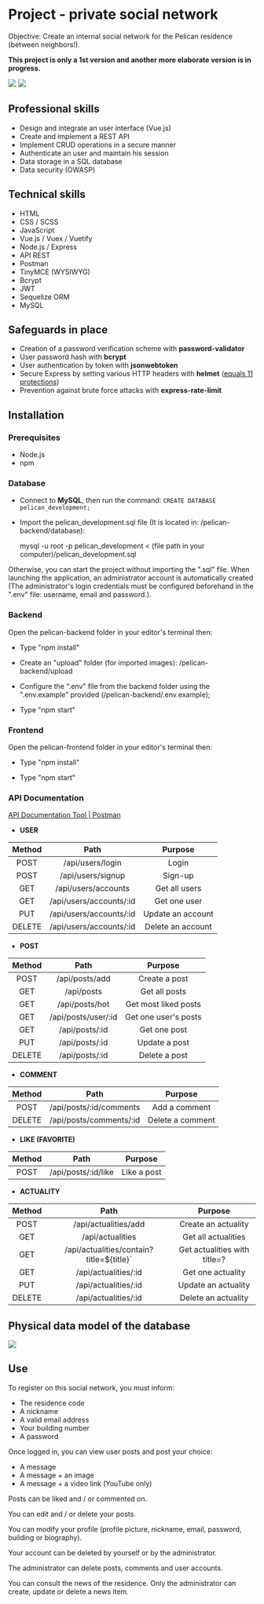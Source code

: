 # Project - private social network

Objective: Create an internal social network for the Pelican residence (between neighbors!).

**This project is only a 1st version and another more elaborate version is in progress.**

<img src="https://imgur.com/MxbWKAk.png"/>

<img src="https://imgur.com/2KQbRS2.png"/>

## Professional skills

- Design and integrate an user interface (Vue.js)
- Create and implement a REST API
- Implement CRUD operations in a secure manner
- Authenticate an user and maintain his session
- Data storage in a SQL database
- Data security (OWASP)

## Technical skills

- HTML
- CSS / SCSS
- JavaScript
- Vue.js / Vuex / Vuetify
- Node.js / Express
- API REST
- Postman
- TinyMCE (WYSIWYG)
- Bcrypt
- JWT
- Sequelize ORM
- MySQL

## Safeguards in place

- Creation of a password verification scheme with **password-validator**
- User password hash with **bcrypt**
- User authentication by token with **jsonwebtoken**
- Secure Express by setting various HTTP headers with **helmet** ([equals 11 protections](https://www.npmjs.com/package/helmet))
- Prevention against brute force attacks with **express-rate-limit**

## Installation

### Prerequisites

- Node.js
- npm

### Database

- Connect to **MySQL**, then run the command: `CREATE DATABASE pelican_development;`

- Import the pelican_development.sql file (It is located in: /pelican-backend/database):

  mysql -u root -p pelican_development < (file path in your computer)/pelican_development.sql

Otherwise, you can start the project without importing the ".sql" file. When launching the application, an administrator account is automatically created (The administrator's login credentials must be configured beforehand in the ".env" file: username, email and password.).

### Backend

Open the pelican-backend folder in your editor's terminal then:

- Type "npm install"

- Create an "upload" folder (for imported images): /pelican-backend/upload

- Configure the ".env" file from the backend folder using the ".env.example" provided (/pelican-backend/.env.example);

- Type "npm start"

### Frontend

Open the pelican-frontend folder in your editor's terminal then:

- Type "npm install"

- Type "npm start"

### API Documentation

[API Documentation Tool | Postman](https://documenter.getpostman.com/view/13772904/TzJvdGQP)

- **USER**

| Method |          Path           |      Purpose      |
| :----: | :---------------------: | :---------------: |
|  POST  |    /api/users/login     |       Login       |
|  POST  |    /api/users/signup    |      Sign-up      |
|  GET   |   /api/users/accounts   |   Get all users   |
|  GET   | /api/users/accounts/:id |   Get one user    |
|  PUT   | /api/users/accounts/:id | Update an account |
| DELETE | /api/users/accounts/:id | Delete an account |

- **POST**

| Method |        Path         |       Purpose        |
| :----: | :-----------------: | :------------------: |
|  POST  |   /api/posts/add    |    Create a post     |
|  GET   |     /api/posts      |    Get all posts     |
|  GET   |   /api/posts/hot    | Get most liked posts |
|  GET   | /api/posts/user/:id | Get one user's posts |
|  GET   |   /api/posts/:id    |     Get one post     |
|  PUT   |   /api/posts/:id    |    Update a post     |
| DELETE |   /api/posts/:id    |    Delete a post     |

- **COMMENT**

| Method |          Path           |     Purpose      |
| :----: | :---------------------: | :--------------: |
|  POST  | /api/posts/:id/comments |  Add a comment   |
| DELETE | /api/posts/comments/:id | Delete a comment |

- **LIKE (FAVORITE)**

| Method |        Path         | Purpose |
| :----: | :-----------------: | :-----: |
|  POST  | /api/posts/:id/like |  Like a post  |

- **ACTUALITY**

| Method |         Path         |       Purpose       |
| :----: | :------------------: | :-----------------: |
|  POST  | /api/actualities/add | Create an actuality |
|  GET   |   /api/actualities   | Get all actualities |
|  GET   | /api/actualities/contain?title=${title}` | Get actualities with title=? |
|  GET   | /api/actualities/:id |  Get one actuality  |
|  PUT   | /api/actualities/:id | Update an actuality |
| DELETE | /api/actualities/:id | Delete an actuality |

## Physical data model of the database

<img src="https://imgur.com/nGvVW25.png"/>

## Use

To register on this social network, you must inform:

- The residence code
- A nickname
- A valid email address
- Your building number
- A password

Once logged in, you can view user posts and post your choice:

- A message
- A message + an image
- A message + a video link (YouTube only)

Posts can be liked and / or commented on.

You can edit and / or delete your posts.

You can modify your profile (profile picture, nickname, email, password, building or biography).

Your account can be deleted by yourself or by the administrator.

The administrator can delete posts, comments and user accounts.

You can consult the news of the residence. Only the administrator can create, update or delete a news item.
